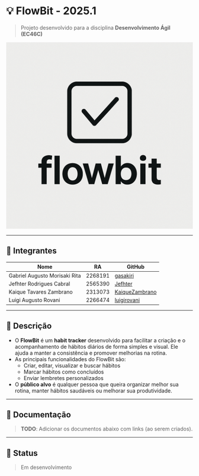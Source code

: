 # 💡 FlowBit - 2025.1

> Projeto desenvolvido para a disciplina **Desenvolvimento Ágil (EC46C)**  

![Logo](assets/logo.png)

---

## 👥 Integrantes

| Nome                          | RA        | GitHub                                       |
|-------------------------------|-----------|----------------------------------------------|
| Gabriel Augusto Morisaki Rita | 2268191   | [gasakiri](https://github.com/gasakiri)      |
| Jefhter Rodrigues Cabral      | 2565390   | [Jefhter](https://github.com/Jefhter)        |
| Kaique Tavares Zambrano       | 2313073   | [KaiqueZambrano](https://github.com/KaiqueZambrano) |
| Luigi Augusto Rovani          | 2266474   | [luigirovani](https://github.com/luigirovani) |

---

## 📌 Descrição

- O **FlowBit** é um **habit tracker** desenvolvido para facilitar a criação e o acompanhamento 
de hábitos diários de forma simples e visual. Ele ajuda a manter a consistência e promover melhorias na rotina.
- As principais funcionalidades do FlowBit são:
  - Criar, editar, visualizar e buscar hábitos
  - Marcar hábitos como concluídos
  - Enviar lembretes personalizados
- O **público alvo** é qualquer pessoa que queira organizar melhor sua rotina, manter hábitos saudáveis ou melhorar sua produtividade.

---

## 📂 Documentação

> **TODO**: Adicionar os documentos abaixo com links (ao serem criados).  

---

## 🚧 Status

> Em desenvolvimento
